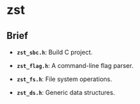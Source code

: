 # zst

## Brief

- **`zst_sbc.h`**: Build C project.

- **`zst_flag.h`**: A command-line flag parser.

- **`zst_fs.h`**: File system operations.

- **`zst_ds.h`**: Generic data structures.
